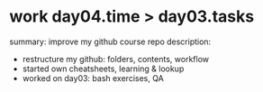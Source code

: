 # work day04.time > day03.tasks
summary: improve my github course repo
description:
- restructure my github: folders, contents, workflow
- started own cheatsheets, learning & lookup
- worked on day03: bash exercises, QA
